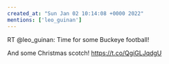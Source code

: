 ```yaml
---
created_at: "Sun Jan 02 10:14:08 +0000 2022"
mentions: ['leo_guinan']
---
```


RT @leo_guinan: Time for some Buckeye football!

And some Christmas scotch! https://t.co/QgiGLJqdgU